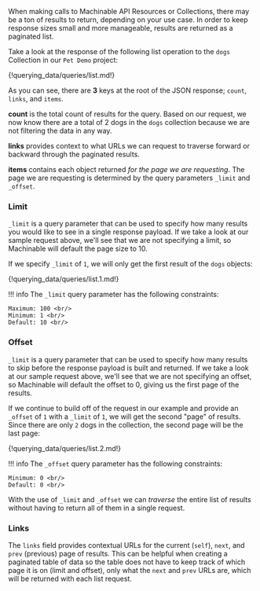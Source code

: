 When making calls to Machinable API Resources or Collections, there may be a ton of results to return, depending on your use case. In order to keep response sizes small and more manageable, results are returned as a paginated list.

Take a look at the response of the following list operation to the `dogs` Collection in our `Pet Demo` project:

{!querying_data/queries/list.md!}

As you can see, there are **3** keys at the root of the JSON response; `count`, `links`, and `items`.

**count** is the total count of results for the query. Based on our request, we now know there are a total of 2 dogs in the `dogs` collection because we are not filtering the data in any way.

**links** provides context to what URLs we can request to traverse forward or backward through the paginated results.

**items** contains each object returned _for the page we are requesting_. The page we are requesting is determined by the query parameters `_limit` and `_offset`.

### Limit

`_limit` is a query parameter that can be used to specify how many results you would like to see in a single response payload. If we take a look at our sample request above, we'll see that we are not specifying a limit, so Machinable will default the page size to 10.

If we specify `_limit` of `1`, we will only get the first result of the `dogs` objects:

{!querying_data/queries/list.1.md!}

!!! info
    The `_limit` query parameter has the following constraints:

    Maximum: 100 <br/>
    Minimum: 1 <br/>
    Default: 10 <br/>

### Offset

`_limit` is a query parameter that can be used to specify how many results to skip before the response payload is built and returned. If we take a look at our sample request above, we'll see that we are not specifying an offset, so Machinable will default the offset to 0, giving us the first page of the results.

If we continue to build off of the request in our example and provide an `_offset` of `1` with a `_limit` of `1`, we will get the second "page" of results. Since there are only `2` dogs in the collection, the second page will be the last page:

{!querying_data/queries/list.2.md!}

!!! info
    The `_offset` query parameter has the following constraints:

    Minimum: 0 <br/>
    Default: 0 <br/>

With the use of `_limit` and `_offset` we can _traverse_ the entire list of results without having to return all of them in a single request.

### Links

The `links` field provides contextual URLs for the current (`self`), `next`, and `prev` (previous) page of results. This can be helpful when creating a paginated table of data so the table does not have to keep track of which page it is on (limit and offset), only what the `next` and `prev` URLs are, which will be returned with each list request.

<br/>